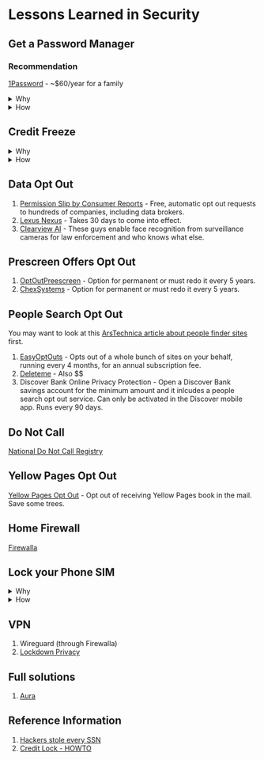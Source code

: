 # Lessons Learned in Security

## Get a Password Manager

### Recommendation

[1Password](https://1password.com/pricing) - ~$60/year for a family

<details>
  <summary>Why</summary>
  
  Getting a password manager is a smart move for several reasons: (source ChatGPT)

  1. Security: A password manager allows you to generate and store complex, unique passwords for each of your accounts. This reduces the risk of using weak or repeated passwords, which are more vulnerable to hacking.

  1. Convenience: You no longer need to remember dozens of different passwords. A password manager can autofill login details for you, making it easier and faster to access your accounts.

  1. Protection Against Phishing: Password managers can help you avoid phishing sites by only autofilling your credentials on the correct website, reducing the risk of accidentally entering your information on a fake site.

  1. Secure Storage: Many password managers offer secure storage for other sensitive information, like credit card details, secure notes, and personal identification numbers (PINs).

  1. Cross-Device Sync: With a password manager, your passwords are available on all your devices. This means you can securely access your accounts from your phone, tablet, or computer.

  1. Alerts for Breaches: Some password managers notify you if your stored credentials have been part of a data breach, prompting you to change your password before your account is compromised.

 1. Time-Saving: By managing and organizing all your passwords in one place, a password manager can save you time when logging into your accounts or changing passwords.

 1. Two-Factor Authentication (2FA) Support: Many password managers support 2FA, adding an extra layer of security to your accounts.
</details>

<details>
  <summary>How</summary>

  ### Basic Implementation

  1. Install browser plugins and on cell phone to make it easy to use.
  1. Visit every site you have a login and reset password to a unique long password.

  ### Advanced

  1. Setup two factor
  1. Create a digital will (including parents)
</details>



## Credit Freeze

<details>
  <summary>Why</summary>
  Freezing your credit is a good way to protect yourself against identity theft and unauthorized credit activity. 
</details>  
<details>
  <summary>How</summary>
Here’s how you can do it:

1. Contact the Credit Bureaus
You need to request a credit freeze from each of the three major credit bureaus (and others) in the United States.
  
   1. [Experian](https://www.experian.com/freeze/center.html) or call 888-397-3742
   1. [Equifax](https://my.equifax.com/membercenter/#/freeze) or call 800-525-6285
   1. [TransUnion](https://www.transunion.com/credit-freeze/place-credit-freeze) or call 800-680-7289

   and

   1. [Innovis](https://www.innovis.com/personal/securityFreeze)
   1. [Lexis Nexus](https://consumer.risk.lexisnexis.com/freeze)
   1. [ChexSystems](https://www.chexsystems.com/security-freeze/information)


1. Provide Necessary Information
When freezing your credit, you’ll need to provide:
Your full name
Social Security number
Date of birth
Address (and possibly previous addresses)
Proof of identity (such as a driver’s license, utility bill, or passport)

1. Receive a PIN or Password
After you freeze your credit, the bureaus will provide you with a PIN or password. Keep this information safe, as you’ll need it to lift the freeze when necessary.

1. Freeze for Free
Since September 21, 2018, freezing and unfreezing your credit is free under federal law.

5. Verify the Freeze
After you’ve completed the process, verify that your credit has been successfully frozen by checking with the bureaus.

6. Freezing Credit for Minors
If you want to freeze the credit of a minor, you will need to provide additional documentation to prove that you are their legal guardian.

7. Lifting the Freeze
When you need to temporarily or permanently lift the freeze (e.g., when applying for a loan or credit card), you can do so using the PIN or password provided. You can lift it online, by phone, or by mail.

Additional Tips:
Consider a Fraud Alert: If you're concerned about identity theft but not ready to freeze your credit, you can place a fraud alert on your credit report. This is less restrictive than a freeze.
Monitor Your Credit: Even with a credit freeze, it’s a good idea to monitor your credit regularly to ensure there are no unauthorized activities.

</details>

## Data Opt Out

1. [Permission Slip by Consumer Reports](https://permissionslipcr.com/download.php) - Free, automatic opt out requests to hundreds of companies, including data brokers.
1. [Lexus Nexus](https://optout.lexisnexis.com/) - Takes 30 days to come into effect.
1. [Clearview AI](https://privacyportal.onetrust.com/webform/1fdd17ee-bd10-4813-a254-de7d5c09360a/2a09e1a7-f09f-4e0c-91a2-5818abe414d5) - These guys enable face recognition from surveillance cameras for law enforcement and who knows what else.

## Prescreen Offers Opt Out

1. [OptOutPreescreen](https://www.optoutprescreen.com) - Option for permanent or must redo it every 5 years.
1. [ChexSystems](https://chexsystems.eto.fiscloudservices.com/#/opt-out) - Option for permanent or must redo it every 5 years.

## People Search Opt Out

You may want to look at this [ArsTechnica article about people finder sites](https://arstechnica.com/gadgets/2024/08/its-not-worth-paying-to-be-removed-from-people-finder-sites-study-says/) first.

1. [EasyOptOuts](https://easyoptouts.com) - Opts out of a whole bunch of sites on your behalf, running every 4 months, for an annual subscription fee.
1. [Deleteme](https://joindeleteme.com/) - Also $$
1. Discover Bank Online Privacy Protection - Open a Discover Bank savings account for the minimum amount and it inlcudes a people search opt out service. Can only be activated in the Discover mobile app. Runs every 90 days. 

## Do Not Call

[National Do Not Call Registry](https://www.donotcall.gov)

## Yellow Pages Opt Out

[Yellow Pages Opt Out](https://www.yellowpagesoptout.com) - Opt out of receiving Yellow Pages book in the mail. Save some trees. 

## Home Firewall

[Firewalla](https://firewalla.com)

## Lock your Phone SIM
<details>
  <summary>Why</summary>
  
Number Lock is a security feature that protects your SIM (physical SIM or eSIM) from unauthorized changes. Your SIM is the chip that connects your phone to the Mint Mobile network, allowing you to make calls, send texts and use mobile data. It stores your account information and your phone number. Enabling Number Lock helps prevent shady characters from hijacking your SIM, your phone number and ultimately your account.  
  
</details>

<details>
  <summary>How</summary>

  1. Follow your providers instructions.
     1. [Mint](https://www.mintmobile.com/help/what-is-number-lock/?srsltid=AfmBOoqY9RZF5yNipExw4Wvx5EB6ImCUk_uAchygty9YA8yD-0h2aW8a)

</details>

## VPN

1. Wireguard (through Firewalla)
1. [Lockdown Privacy](https://lockdownprivacy.com)

## Full solutions

1. [Aura](https://www.aura.com/)

## Reference Information

1. [Hackers stole every SSN](https://www.latimes.com/business/story/2024-08-13/hacker-claims-theft-of-every-american-social-security-number)
2. [Credit Lock - HOWTO](https://pirg.org/edfund/resources/identity-theft-is-soaring-reduce-your-risk-dramatically-by-simply-freezing-your-credit-files/)
